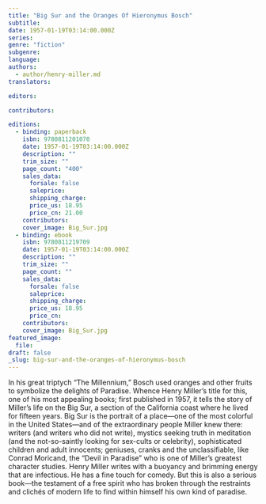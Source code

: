 ```yaml
---
title: "Big Sur and the Oranges Of Hieronymus Bosch"
subtitle:
date: 1957-01-19T03:14:00.000Z
series:
genre: "fiction"
subgenre:
language:
authors:
  - author/henry-miller.md
translators:

editors:

contributors:

editions:
  - binding: paperback
    isbn: 9780811201070
    date: 1957-01-19T03:14:00.000Z
    description: ""
    trim_size: ""
    page_count: "400"
    sales_data:
      forsale: false
      saleprice:
      shipping_charge:
      price_us: 18.95
      price_cn: 21.00
    contributors:
    cover_image: Big_Sur.jpg
  - binding: ebook
    isbn: 9780811219709
    date: 1957-01-19T03:14:00.000Z
    description: ""
    trim_size: ""
    page_count: ""
    sales_data:
      forsale: false
      saleprice:
      shipping_charge:
      price_us: 18.95
      price_cn:
    contributors:
    cover_image: Big_Sur.jpg
featured_image:
  file:
draft: false
_slug: big-sur-and-the-oranges-of-hieronymus-bosch
---
```


In his great triptych “The Millennium,” Bosch used oranges and other fruits to symbolize the delights of Paradise. Whence Henry Miller’s title for this, one of his most appealing books; first published in 1957, it tells the story of Miller’s life on the Big Sur, a section of the California coast where he lived for fifteen years. Big Sur is the portrait of a place—one of the most colorful in the United States—and of the extraordinary people Miller knew there: writers (and writers who did not write), mystics seeking truth in meditation (and the not-so-saintly looking for sex-cults or celebrity), sophisticated children and adult innocents; geniuses, cranks and the unclassifiable, like Conrad Moricand, the “Devil in Paradise” who is one of Miller’s greatest character studies. Henry Miller writes with a buoyancy and brimming energy that are infectious. He has a fine touch for comedy. But this is also a serious book—the testament of a free spirit who has broken through the restraints and clichés of modern life to find within himself his own kind of paradise.

